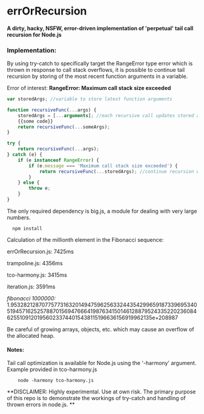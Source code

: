 # errOrRecursion


#### A dirty, hacky, NSFW, error-driven implementation of 'perpetual' tail call recursion for Node.js 

### Implementation: 


By using try-catch to specifically target the RangeError type error which is thrown in response to call stack overflows, it is possible to continue tail recursion by storing of the most recent function arguments in a variable.
  
 Error of interest:		**RangeError: Maximum call stack size exceeded**

```javascript
var storedArgs; //variable to store latest function arguments

function recursiveFunc(...args) {
    storedArgs = [...arguments]; //each recursive call updates stored arguments 
    {{some code}}
    return recursiveFunc(...someArgs);
}

try {
    return recursiveFunc(...args);
} catch (e) {
    if (e instanceof RangeError) {
        if (e.message === 'Maximum call stack size exceeded') {
            return recursiveFunc(...storedArgs); //continue recursion with stored arguments
        }
    } else {
        throw e;
    }
}
``` 

 The only required dependency is big.js, a module for dealing with very large numbers. 
  
      npm install
  
 Calculation of the millionth element in the Fibonacci sequence:

errOrRecursion.js: 7425ms

trampoline.js:     4356ms

tco-harmony.js:    3415ms

iteration.js:      3591ms
 

*fibonacci 1000000:* 1.953282128707757731632014947596256332443542996591873396953405194571625257887015694766641987634150146128879524335220236084625510912019560233744015438115196636156919962135e+208987

Be careful of growing arrays, objects, etc. which may cause an overflow of the allocated heap.

 #### Notes: 
   Tail call optimization is available for Node.js using the '-harmony' argument. Example provided in tco-harmony.js
    	
    	node -harmony tco-harmony.js

**DISCLAIMER: Highly experimental. Use at own risk. The primary purpose of this repo is to demonstrate the workings of try-catch and handling of thrown errors in node.js. **



 	


